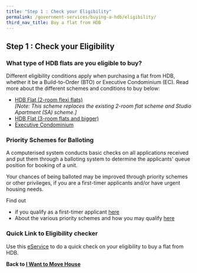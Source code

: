 ```yaml
---
title: "Step 1 : Check your Eligibility"
permalink: /government-services/buying-a-hdb/eligibility/
third_nav_title: Buy a flat from HDB
---
```


## Step 1 : Check your Eligibility

### What type of HDB flats are you eligible to buy?

Different eligibility conditions apply when purchasing a flat from HDB, whether it be a Build-to-Order (BTO) or Executive Condominium (EC). Read more about the different schemes and conditions to buy below:


  - <a href="https://www.hdb.gov.sg/cs/infoweb/residential/buying-a-flat/new/eligibility/2-room-flexi-flat" target="_blank">HDB Flat (2-room flexi flats)</a><br>
  *[Note: This scheme replaces the existing 2-room flat scheme and Studio Apartment (SA) scheme.]*<br>
  - <a href="https://www.hdb.gov.sg/cs/infoweb/residential/buying-a-flat/new/eligibility/hdb-flat" target="_blank">HDB Flat (3-room flats and bigger)</a>
  - <a href="https://hdb.gov.sg/cs/infoweb/residential/buying-a-flat/new/eligibility/executive-condominiums" target="_blank">Executive Condominium</a>

### Priority Schemes for Balloting

A computerised system conducts basic checks on all applications received and put them through a balloting system to determine the applicants' queue position for booking of a unit.<br>

Your chances of being balloted may be improved through priority schemes or other privileges, if you are a first-timer applicants and/or have urgent housing needs.<br>

Find out
  - if you qualify as a first-timer applicant <a href="https://services2.hdb.gov.sg/webapp/BP13EligCheck/BP13SHome?strSystem=CHECK" target="_blank">here</a>
  - About the various priority schemes and how you may qualify <a href="https://hdb.gov.sg/cs/infoweb/residential/buying-a-flat/new/eligibility/priority-schemes" target="_blank">here</a>
  
  
### Quick Link to Eligibility checker

Use this <a href="https://services2.hdb.gov.sg/webapp/BP13EligCheck/BP13SHome?strSystem=CHECK" target="_blank">eService</a> to do a quick check on your eligibility to buy a flat from HDB.



**Back to [I Want to Move House](/government-services/move-house/overview/)**
